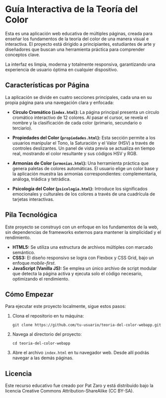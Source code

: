 # Guía Interactiva de la Teoría del Color

Esta es una aplicación web educativa de múltiples páginas, creada para enseñar los fundamentos de la teoría del color de una manera visual e interactiva. El proyecto está dirigido a principiantes, estudiantes de arte y diseñadores que buscan una herramienta práctica para comprender conceptos clave.

La interfaz es limpia, moderna y totalmente responsiva, garantizando una experiencia de usuario óptima en cualquier dispositivo.

## Características por Página

La aplicación se divide en cuatro secciones principales, cada una en su propia página para una navegación clara y enfocada:

*   **Círculo Cromático (`index.html`):** La página principal presenta un círculo cromático interactivo de 12 colores. Al pasar el cursor, se revela el nombre y la clasificación de cada color (primario, secundario o terciario).

*   **Propiedades del Color (`propiedades.html`):** Esta sección permite a los usuarios manipular el Tono, la Saturación y el Valor (HSV) a través de controles deslizantes. Un panel de vista previa se actualiza en tiempo real, mostrando el color resultante y sus códigos HSV y RGB.

*   **Armonías de Color (`armonias.html`):** Una herramienta práctica que genera paletas de colores automáticas. El usuario elige un color base y la aplicación muestra las armonías correspondientes: complementaria, análoga, triádica y tetrádica.

*   **Psicología del Color (`psicologia.html`):** Introduce los significados emocionales y culturales de los colores a través de una cuadrícula de tarjetas interactivas.

## Pila Tecnológica

Este proyecto se construyó con un enfoque en los fundamentos de la web, sin dependencias de frameworks externos para mantener la simplicidad y el rendimiento.

*   **HTML5:** Se utiliza una estructura de archivos múltiples con marcado semántico.
*   **CSS3:** El diseño responsivo se logra con Flexbox y CSS Grid, bajo un enfoque *mobile-first*.
*   **JavaScript (Vanilla JS):** Se emplea un único archivo de script modular que detecta la página activa y ejecuta solo el código necesario, optimizando el rendimiento.

## Cómo Empezar

Para ejecutar este proyecto localmente, sigue estos pasos:

1.  Clona el repositorio en tu máquina:
    ```
    git clone https://github.com/tu-usuario/teoria-del-color-webapp.git
    ```
2.  Navega al directorio del proyecto:
    ```
    cd teoria-del-color-webapp
    ```
3.  Abre el archivo `index.html` en tu navegador web. Desde allí podrás navegar a las demás páginas.

## Licencia

Este recurso educativo fue creado por Pat Zaro y está distribuido bajo la licencia Creative Commons Attribution-ShareAlike (CC BY-SA).
